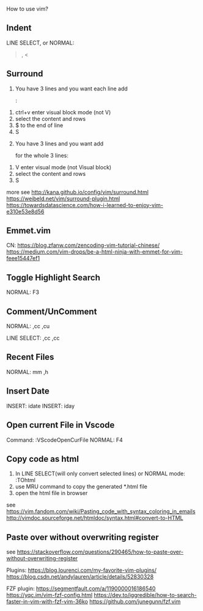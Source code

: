 How to use vim?

## Indent
LINE SELECT, or NORMAL: 
>, <


## Surround
1. You have 3 lines and you want each line add <p>:
1) ctrl+v enter visual block mode (not V)
2) select the content and rows
3) $ to the end of line
4) S<p>

2. You have 3 lines and you want add <p> for the whole 3 lines:
1) V enter visual mode (not Visual block)
2) select the content and rows
3) S<p>

more see 
http://kana.github.io/config/vim/surround.html
https://weibeld.net/vim/surround-plugin.html
https://towardsdatascience.com/how-i-learned-to-enjoy-vim-e310e53e8d56


## Emmet.vim
CN: https://blog.zfanw.com/zencoding-vim-tutorial-chinese/ 
https://medium.com/vim-drops/be-a-html-ninja-with-emmet-for-vim-feee15447ef1


## Toggle Highlight Search
NORMAL: F3


## Comment/UnComment
NORMAL:
,cc 
,cu

LINE SELECT:
,cc
,cc


## Recent Files
NORMAL: 
mm
,h


## Insert Date
INSERT: idate
INSERT: iday


## Open current File in Vscode
Command: :VScodeOpenCurFile
NORMAL: F4

## Copy code as html
1. In LINE SELECT(will only convert selected lines) or NORMAL mode:
:TOhtml
2. use MRU command to copy the generated *.html file
3. open the html file in browser

see https://vim.fandom.com/wiki/Pasting_code_with_syntax_coloring_in_emails
http://vimdoc.sourceforge.net/htmldoc/syntax.html#convert-to-HTML


## Paste over without overwriting register
see https://stackoverflow.com/questions/290465/how-to-paste-over-without-overwriting-register




Plugins:
https://blog.lourenci.com/my-favorite-vim-plugins/
https://blog.csdn.net/andylauren/article/details/52830328

FZF plugin:
https://segmentfault.com/a/1190000016186540
https://yqc.im/vim-fzf-config.html
https://dev.to/iggredible/how-to-search-faster-in-vim-with-fzf-vim-36ko
https://github.com/junegunn/fzf.vim

